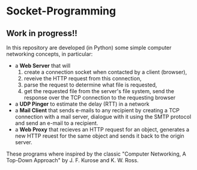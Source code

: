 # Socket-Programming

## Work in progress!!

In this repository are developed (in Python) some simple computer networking concepts, in particular:
- a **Web Server** that will 
  1. create a connection socket when contacted by a client (browser), 
  2. reveive the HTTP request from this connection,
  3. parse the request to determine what file is requested,
  4. get the requested file from the server's file system, 
  send the response over the TCP connection to the requesting browser
- a **UDP Pinger** to estimate the delay (RTT) in a network
- a **Mail Client** that sends e-mails to any recipient by creating a TCP connection with a mail server, dialogue with it using the SMTP protocol and send an e-mail to a recipient.
- a **Web Proxy** that recieves an HTTP request for an object, generates a new HTTP reuest for the same object and sends it back to the origin server.

These programs where inspired by the classic "Computer Networking, A Top-Down Approach" by J. F. Kurose and K. W. Ross.
